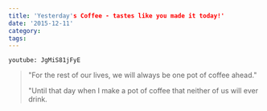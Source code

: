 ```yaml
---
title: 'Yesterday's Coffee - tastes like you made it today!'
date: '2015-12-11'
category:
tags:
---
```


`youtube: JgMiS81jFyE`

> "For the rest of our lives, we will always be one pot of coffee ahead."
>
> "Until that day when I make a pot of coffee that neither of us will ever drink.